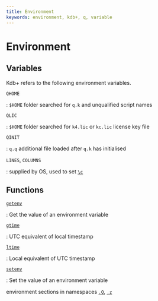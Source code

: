 ```yaml
---
title: Environment
keywords: environment, kdb+, q, variable
---
```


# Environment 



## Variables

Kdb+ refers to the following environment variables.

`QHOME` 

: `$HOME` folder searched for `q.k` and unqualified script names

`QLIC` 

: `$HOME` folder searched for `k4.lic` or `kc.lic` license key file

`QINIT`

: `q.q` additional file loaded after `q.k` has initialised

`LINES`, `COLUMNS`

: supplied by OS, used to set [`\c`](syscmds.md#c-console-size)


## Functions

[`getenv`](../ref/getenv.md)

: Get the value of an environment variable

[`gtime`](../ref/gtime.md)

: UTC equivalent of local timestamp

[`ltime`](../ref/gtime.md#ltime)

: Local equivalent of UTC timestamp

[`setenv`](../ref/getenv.md#setenv)

: Set the value of an environment variable



<i class="far fa-hand-point-right"></i> 
environment sections in namespaces
[`.Q`](../ref/dotq.md),
[`.z`](../ref/dotz.md) 

